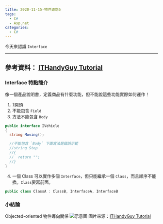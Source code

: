 ```yaml
---
title: 2020-11-15-物件導向5
tags:
  - C#
  - Asp.net
categories:
  - C#
---
```

今天來認識 `Interface`
<!-- more -->
---
參考資料：
[ITHandyGuy Tutorial](https://ithandyguytutorial.blogspot.com/2017/11/t002csharpoo.html)
---
### Interface 特點簡介
像一個產品說明書，定義商品有什麼功能，但不能說這些功能實際如何運作！
1. `I`開頭
2. 不能包含  `Field`
3. 方法不能包含 `Body`
```C#
public interface IVehicle
{
  string Moving();

  //不能包含 `Body` 下面寫法是錯誤示範
  //string Stop
  //{
  //  return "";
  //}
}

```
4. 一個 Class 可以實作多個 `Interface`，但只能繼承一個 `Class`，而且順序不能換。`Class`要寫前面。
```C#
public class ClassA : ClassB, InterfaceA, InterfaceB
```

### 小結論
Objected-oriented 物件導向關係
![示意圖](https://i.imgur.com/VmBtPMn.png)
圖片來源：[ITHandyGuy Tutorial](https://ithandyguytutorial.blogspot.com/2017/11/t002csharpoo.html)




